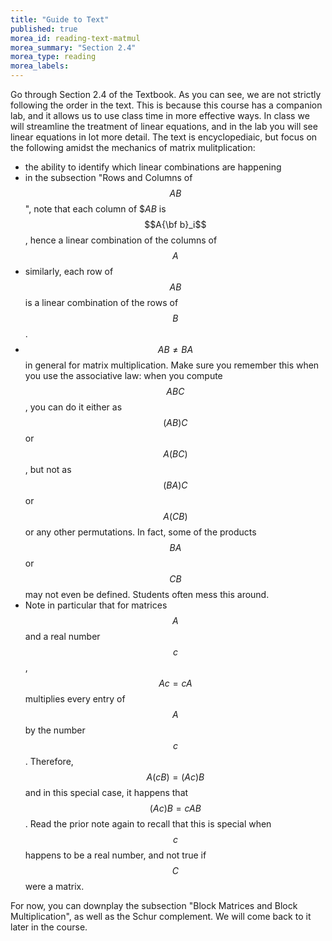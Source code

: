 ```yaml
---
title: "Guide to Text"
published: true
morea_id: reading-text-matmul
morea_summary: "Section 2.4"
morea_type: reading
morea_labels:
---
```


Go through Section 2.4 of the Textbook. As you can see, we are not
strictly following the order in the text. This is because this course
has a companion lab, and it allows us to use class time in more
effective ways. In class we will streamline the treatment of linear
equations, and in the lab you will see linear equations in lot more
detail. The text is encyclopediaic, but focus on the following amidst
the mechanics of matrix mulitplication:

* the ability to identify which linear combinations are happening
* in the subsection "Rows and Columns of $$AB$$", note that each
  column of $$AB$ is $$A{\bf b}_i$$, hence a linear combination of the
  columns of $$A$$
* similarly, each row of $$AB$$ is a linear combination of the rows of
  $$B$$.
* $$AB \ne BA$$ in general for matrix multiplication. Make sure you
  remember this when you use the associative law: when you compute
  $$ABC$$, you can do it either as $$(AB)C$$ or $$A(BC)$$, but not as
  $$(BA)C$$ or $$A(CB)$$ or any other permutations. In fact, some of
  the products $$BA$$ or $$CB$$ may not even be defined. Students
  often mess this around.
* Note in particular that for matrices $$A$$ and a real number $$c$$,
  $$Ac = cA$$ multiplies every entry of $$A$$ by the number
  $$c$$. Therefore, $$A(cB) = (Ac)B$$ and in this special case, it
  happens that $$(Ac)B = cAB$$. Read the prior note again to recall
  that this is special when $$c$$ happens to be a real number, and not
  true if $$C$$ were a matrix.

For now, you can downplay the subsection "Block Matrices and Block
Multiplication", as well as the Schur complement. We will come back to
it later in the course.
